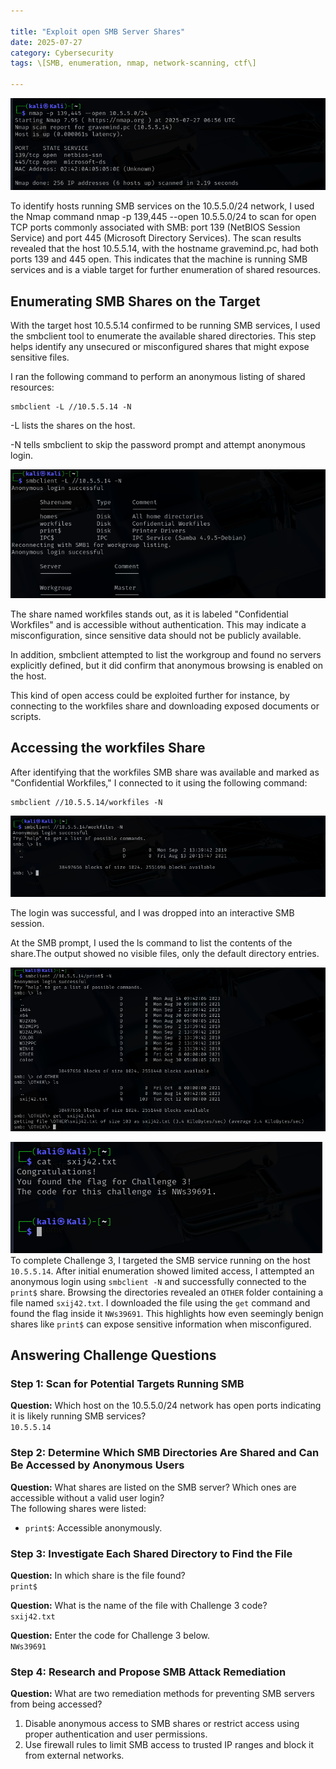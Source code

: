 ```yaml
---

title: "Exploit open SMB Server Shares"  
date: 2025-07-27  
category: Cybersecurity  
tags: \[SMB, enumeration, nmap, network-scanning, ctf\]

---
```


![shares](../assets/smb/snap1.png)

To identify hosts running SMB services on the 10.5.5.0/24 network, I used the Nmap command nmap -p 139,445 --open 10.5.5.0/24 to scan for open TCP ports commonly associated with SMB: port 139 (NetBIOS Session Service) and port 445 (Microsoft Directory Services). The scan results revealed that the host 10.5.5.14, with the hostname gravemind.pc, had both ports 139 and 445 open. This indicates that the machine is running SMB services and is a viable target for further enumeration of shared resources.

## Enumerating SMB Shares on the Target

With the target host 10.5.5.14 confirmed to be running SMB services, I used the smbclient tool to enumerate the available shared directories. This step helps identify any unsecured or misconfigured shares that might expose sensitive files.

I ran the following command to perform an anonymous listing of shared resources:

```
smbclient -L //10.5.5.14 -N
```

\-L lists the shares on the host.

\-N tells smbclient to skip the password prompt and attempt anonymous login.

![shares](../assets/smb/snap2.png)

The share named workfiles stands out, as it is labeled "Confidential Workfiles" and is accessible without authentication. This may indicate a misconfiguration, since sensitive data should not be publicly available.

In addition, smbclient attempted to list the workgroup and found no servers explicitly defined, but it did confirm that anonymous browsing is enabled on the host.

This kind of open access could be exploited further for instance, by connecting to the workfiles share and downloading exposed documents or scripts.

## Accessing the workfiles Share

After identifying that the workfiles SMB share was available and marked as "Confidential Workfiles," I connected to it using the following command:

```
smbclient //10.5.5.14/workfiles -N
```

![shares](../assets/smb/snap3.png)

The login was successful, and I was dropped into an interactive SMB session.

At the SMB prompt, I used the ls command to list the contents of the share.The output showed no visible files, only the default directory entries.

![shares](../assets/smb/snap4.png)

![shares](../assets/smb/snap5.png)  
To complete Challenge 3, I targeted the SMB service running on the host `10.5.5.14`. After initial enumeration showed limited access, I attempted an anonymous login using `smbclient -N` and successfully connected to the `print$` share. Browsing the directories revealed an `OTHER` folder containing a file named `sxij42.txt`. I downloaded the file using the `get` command and found the flag inside it `NWs39691`. This highlights how even seemingly benign shares like `print$` can expose sensitive information when misconfigured.

## Answering Challenge Questions

### Step 1: Scan for Potential Targets Running SMB

**Question:** Which host on the 10.5.5.0/24 network has open ports indicating it is likely running SMB services?  
`10.5.5.14`

### Step 2: Determine Which SMB Directories Are Shared and Can Be Accessed by Anonymous Users

**Question:** What shares are listed on the SMB server? Which ones are accessible without a valid user login?  
The following shares were listed:

*   `print$`: Accessible anonymously.

### Step 3: Investigate Each Shared Directory to Find the File

**Question:** In which share is the file found?  
`print$`

**Question:** What is the name of the file with Challenge 3 code?  
`sxij42.txt`

**Question:** Enter the code for Challenge 3 below.  
`NWs39691`

### Step 4: Research and Propose SMB Attack Remediation

**Question:** What are two remediation methods for preventing SMB servers from being accessed?

1.  Disable anonymous access to SMB shares or restrict access using proper authentication and user permissions.
2.  Use firewall rules to limit SMB access to trusted IP ranges and block it from external networks.